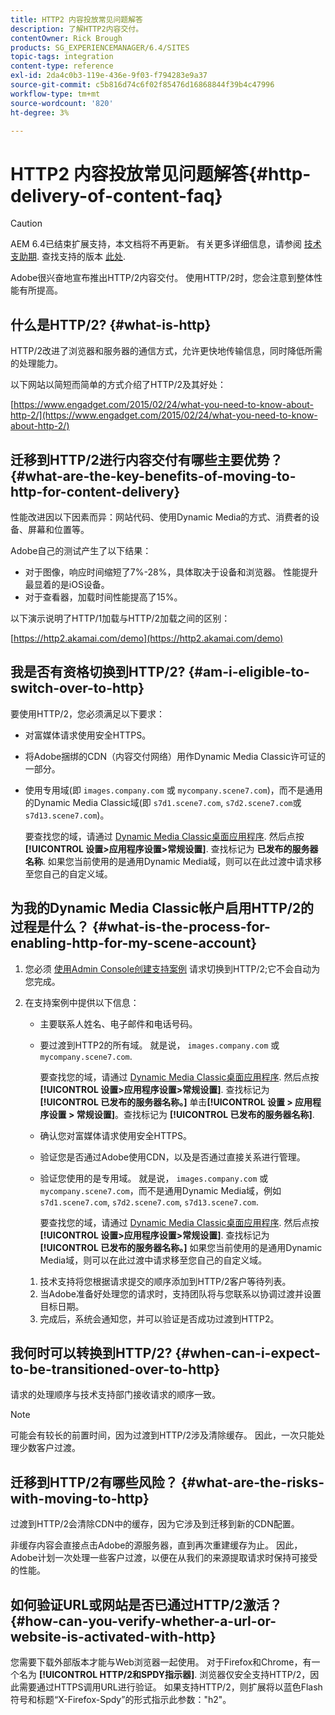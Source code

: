 ```yaml
---
title: HTTP2 内容投放常见问题解答
description: 了解HTTP2内容交付。
contentOwner: Rick Brough
products: SG_EXPERIENCEMANAGER/6.4/SITES
topic-tags: integration
content-type: reference
exl-id: 2da4c0b3-119e-436e-9f03-f794283e9a37
source-git-commit: c5b816d74c6f02f85476d16868844f39b4c47996
workflow-type: tm+mt
source-wordcount: '820'
ht-degree: 3%

---
```


# HTTP2 内容投放常见问题解答{#http-delivery-of-content-faq}

>[!CAUTION]
>
>AEM 6.4已结束扩展支持，本文档将不再更新。 有关更多详细信息，请参阅 [技术支助期](https://helpx.adobe.com/cn/support/programs/eol-matrix.html). 查找支持的版本 [此处](https://experienceleague.adobe.com/docs/).

Adobe很兴奋地宣布推出HTTP/2内容交付。 使用HTTP/2时，您会注意到整体性能有所提高。

## 什么是HTTP/2? {#what-is-http}

HTTP/2改进了浏览器和服务器的通信方式，允许更快地传输信息，同时降低所需的处理能力。

以下网站以简短而简单的方式介绍了HTTP/2及其好处：

[https://www.engadget.com/2015/02/24/what-you-need-to-know-about-http-2/](https://www.engadget.com/2015/02/24/what-you-need-to-know-about-http-2/)

## 迁移到HTTP/2进行内容交付有哪些主要优势？ {#what-are-the-key-benefits-of-moving-to-http-for-content-delivery}

性能改进因以下因素而异：网站代码、使用Dynamic Media的方式、消费者的设备、屏幕和位置等。

Adobe自己的测试产生了以下结果：

* 对于图像，响应时间缩短了7%-28%，具体取决于设备和浏览器。 性能提升最显着的是iOS设备。
* 对于查看器，加载时间性能提高了15%。

以下演示说明了HTTP/1加载与HTTP/2加载之间的区别：

[https://http2.akamai.com/demo](https://http2.akamai.com/demo)

## 我是否有资格切换到HTTP/2? {#am-i-eligible-to-switch-over-to-http}

要使用HTTP/2，您必须满足以下要求：

* 对富媒体请求使用安全HTTPS。
* 将Adobe捆绑的CDN（内容交付网络）用作Dynamic Media Classic许可证的一部分。
* 使用专用域(即 `images.company.com` 或 `mycompany.scene7.com`)，而不是通用的Dynamic Media Classic域(即 `s7d1.scene7.com`, `s7d2.scene7.com`或 `s7d13.scene7.com`)。

   要查找您的域，请通过 [Dynamic Media Classic桌面应用程序](https://experienceleague.adobe.com/docs/dynamic-media-classic/using/intro/dynamic-media-classic-desktop-app.html#system-requirements-dmc-app). 然后点按 **[!UICONTROL 设置>应用程序设置>常规设置]**. 查找标记为 **已发布的服务器名称**. 如果您当前使用的是通用Dynamic Media域，则可以在此过渡中请求移至您自己的自定义域。

## 为我的Dynamic Media Classic帐户启用HTTP/2的过程是什么？ {#what-is-the-process-for-enabling-http-for-my-scene-account}

1. 您必须 [使用Admin Console创建支持案例](https://helpx.adobe.com/enterprise/admin-guide.html/enterprise/using/support-for-experience-cloud.ug.html) 请求切换到HTTP/2;它不会自动为您完成。
1. 在支持案例中提供以下信息：

   * 主要联系人姓名、电子邮件和电话号码。
   * 要过渡到HTTP2的所有域。 就是说， `images.company.com` 或 `mycompany.scene7.com`.

      要查找您的域，请通过 [Dynamic Media Classic桌面应用程序](https://experienceleague.adobe.com/docs/dynamic-media-classic/using/intro/dynamic-media-classic-desktop-app.html#system-requirements-dmc-app). 然后点按 **[!UICONTROL 设置>应用程序设置>常规设置]**. 查找标记为 **[!UICONTROL 已发布的服务器名称。]**
   单击&#x200B;**[!UICONTROL 设置 > 应用程序设置 > 常规设置]**。查找标记为 **[!UICONTROL 已发布的服务器名称]**.

   * 确认您对富媒体请求使用安全HTTPS。
   * 验证您是否通过Adobe使用CDN，以及是否通过直接关系进行管理。
   * 验证您使用的是专用域。 就是说， `images.company.com` 或 `mycompany.scene7.com`，而不是通用Dynamic Media域，例如 `s7d1.scene7.com`, `s7d2.scene7.com`, `s7d13.scene7.com`.

      要查找您的域，请通过 [Dynamic Media Classic桌面应用程序](https://experienceleague.adobe.com/docs/dynamic-media-classic/using/intro/dynamic-media-classic-desktop-app.html#system-requirements-dmc-app). 然后点按 **[!UICONTROL 设置>应用程序设置>常规设置]**. 查找标记为 **[!UICONTROL 已发布的服务器名称。]** 如果您当前使用的是通用Dynamic Media域，则可以在此过渡中请求移至您自己的自定义域。
   1. 技术支持将您根据请求提交的顺序添加到HTTP/2客户等待列表。
   1. 当Adobe准备好处理您的请求时，支持团队将与您联系以协调过渡并设置目标日期。
   1. 完成后，系统会通知您，并可以验证是否成功过渡到HTTP2。



## 我何时可以转换到HTTP/2? {#when-can-i-expect-to-be-transitioned-over-to-http}

请求的处理顺序与技术支持部门接收请求的顺序一致。

>[!NOTE]
>
>可能会有较长的前置时间，因为过渡到HTTP/2涉及清除缓存。 因此，一次只能处理少数客户过渡。

## 迁移到HTTP/2有哪些风险？ {#what-are-the-risks-with-moving-to-http}

过渡到HTTP/2会清除CDN中的缓存，因为它涉及到迁移到新的CDN配置。

非缓存内容会直接点击Adobe的源服务器，直到再次重建缓存为止。 因此，Adobe计划一次处理一些客户过渡，以便在从我们的来源提取请求时保持可接受的性能。

## 如何验证URL或网站是否已通过HTTP/2激活？ {#how-can-you-verify-whether-a-url-or-website-is-activated-with-http}

您需要下载外部版本才能与Web浏览器一起使用。 对于Firefox和Chrome，有一个名为 **[!UICONTROL HTTP/2和SPDY指示器]**. 浏览器仅安全支持HTTP/2，因此需要通过HTTPS调用URL进行验证。 如果支持HTTP/2，则扩展将以蓝色Flash符号和标题“X-Firefox-Spdy”的形式指示此参数：&quot;h2&quot;。

